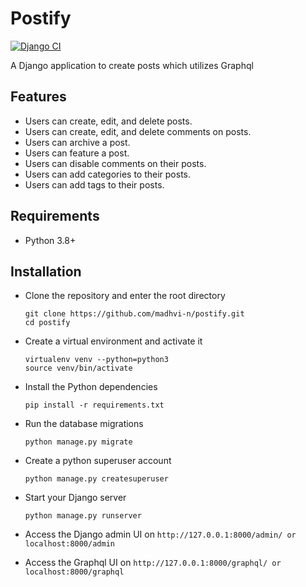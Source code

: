 # Postify
[![Django CI](https://github.com/madhvi-n/postify/actions/workflows/django.yml/badge.svg)](https://github.com/madhvi-n/postify/actions/workflows/django.yml)

A Django application to create posts which utilizes Graphql


## Features
- Users can create, edit, and delete posts.
- Users can create, edit, and delete comments on posts.
- Users can archive a post.
- Users can feature a post.
- Users can disable comments on their posts.
- Users can add categories to their posts.
- Users can add tags to their posts.

## Requirements
- Python 3.8+


## Installation
- Clone the repository and enter the root directory
  ```
  git clone https://github.com/madhvi-n/postify.git
  cd postify
  ```
- Create a virtual environment and activate it
  ```
  virtualenv venv --python=python3
  source venv/bin/activate
  ```

- Install the Python dependencies
  ```
  pip install -r requirements.txt
  ```

- Run the database migrations
  ```
  python manage.py migrate
  ```

- Create a python superuser account
  ```
  python manage.py createsuperuser
  ```

- Start your Django server
  ```
  python manage.py runserver
  ```

- Access the Django admin UI on `http://127.0.0.1:8000/admin/ or localhost:8000/admin`

- Access the Graphql UI on `http://127.0.0.1:8000/graphql/ or localhost:8000/graphql`
